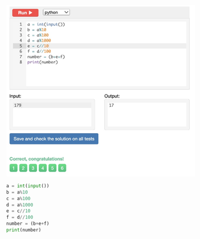 ![Solution](https://github.com/KaiFig/unit-1/blob/main/Snakify/Lesson%202/Sum_of_digits.jpg)

```.py
a = int(input())
b = a%10
c = a%100
d = a%1000
e = c//10
f = d//100
number = (b+e+f)
print(number)
